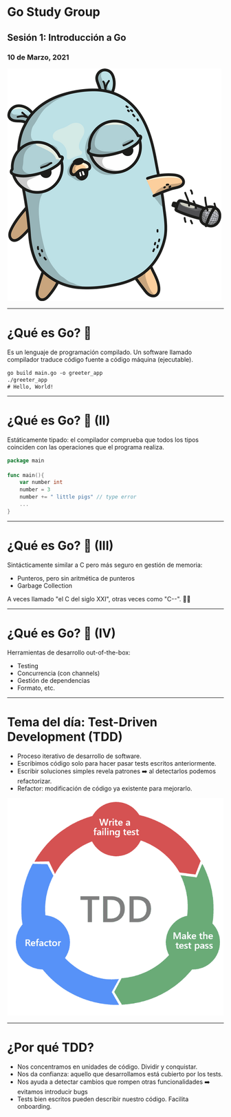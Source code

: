 # Go Study Group

## Sesión 1: Introducción a Go

### 10 de Marzo, 2021

![w:398 h: 430 bg right](img/gomic.png)

---

# ¿Qué es Go? 🤔

Es un lenguaje de programación compilado. Un software llamado compilador traduce código fuente a código máquina (ejecutable).

```shell
go build main.go -o greeter_app
./greeter_app
# Hello, World!
```

--- 

# ¿Qué es Go? 🤔 (II)

Estáticamente tipado: el compilador comprueba que todos los tipos coinciden con las operaciones que el programa realiza.

```go
package main

func main(){
	var number int
	number = 3
	number += " little pigs" // type error
	...
}
```

--- 

# ¿Qué es Go? 🤔 (III)

Sintácticamente similar a C pero más seguro en gestión de memoria:

- Punteros, pero sin aritmética de punteros
- Garbage Collection

A veces llamado "el C del siglo XXI", otras veces como "C--". 🤷‍♂️

---

# ¿Qué es Go? 🤔 (IV)

Herramientas de desarrollo out-of-the-box:

- Testing
- Concurrencia (con channels)
- Gestión de dependencias
- Formato, etc.
---

# Tema del día: Test-Driven Development (TDD)

- Proceso iterativo de desarrollo de software.
- Escribimos código solo para hacer pasar tests escritos anteriormente.
- Escribir soluciones simples revela patrones ➡️ al detectarlos podemos refactorizar.
- Refactor: modificación de código ya existente para mejorarlo.

![w:340 h:340 bg right](img/tdd-cicle.png)

---
# ¿Por qué TDD?

- Nos concentramos en unidades de código. Dividir y conquistar.
- Nos da confianza: aquello que desarrollamos está cubierto por los tests.
- Nos ayuda a detectar cambios que rompen otras funcionalidades ➡️ evitamos introducir bugs
- Tests bien escritos pueden describir nuestro código. Facilita onboarding.

